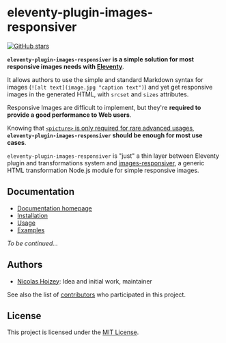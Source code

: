 # eleventy-plugin-images-responsiver

[![GitHub stars](https://img.shields.io/github/stars/nhoizey/eleventy-plugin-images-responsiver.svg?style=social)](https://github.com/nhoizey/eleventy-plugin-images-responsiver/stargazers)

**`eleventy-plugin-images-responsiver` is a simple solution for most responsive images needs with [Eleventy](https://www.11ty.dev/)**.

It allows authors to use the simple and standard Markdown syntax for images (`![alt text](image.jpg "caption text")`) and yet get responsive images in the generated HTML, with `srcset` and `sizes` attributes.

Responsive Images are difficult to implement, but they're **required to provide a good performance to Web users**.

Knowing that [`<picture>` is only required for rare advanced usages](https://cloudfour.com/thinks/dont-use-picture-most-of-the-time/), **`eleventy-plugin-images-responsiver` should be enough for most use cases**.

`eleventy-plugin-images-responsiver` is "just" a thin layer between Eleventy plugin and transformations system and [images-responsiver](https://github.com/nhoizey/images-responsiver), a generic HTML transformation Node.js module for simple responsive images.

## Documentation

- [Documentation homepage](https://nhoizey.github.io/eleventy-plugin-images-responsiver/)
- [Installation](https://nhoizey.github.io/eleventy-plugin-images-responsiver/installation.html)
- [Usage](https://nhoizey.github.io/eleventy-plugin-images-responsiver/usage.html)
- [Examples](https://nhoizey.github.io/eleventy-plugin-images-responsiver/examples.html)

*To be continued…*

## Authors

- [Nicolas Hoizey](https://github.com/nhoizey): Idea and initial work, maintainer

See also the list of [contributors](https://github.com/nhoizey/eleventy-plugin-images-responsiver/contributors) who participated in this project.

## License

This project is licensed under the [MIT License](LICENSE.md).
